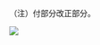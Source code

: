 （注）付部分改正部分。

![](https://www.nta.go.jp/tmp/254b75ff-3452-4454-b664-31063550edf3/images/042a8a17d5fe3bdc54080ea4ac5c3854bcb789caeea0ebf08bb147a0aebea09c.jpg)